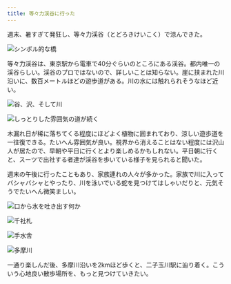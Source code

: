 ```yaml
---
title: 等々力渓谷に行った
---
```

週末、暑すぎて発狂し、等々力渓谷（とどろきけいこく）で涼んできた。

![](https://lh3.googleusercontent.com/docs/ADP-6oEU9HCHlvX-HZ81odA5YTwA6Ag0mlYsq71rWq3ljtD2FPvrtA1dyKU11KiPLtJoYzNyzODQ3YZ9ayqjBCBb_4ptqfM4qYVkKImVT9w9HL5vX87PgPMTCueWuZH5nRDuqgMY7dY8elnlpXMFLeNvEZVC7PTZBgFdMCmvJjX-7DObW-HPnjobYhdxfzMfgk02inF4CP4E17UHAjvYYozOO7o8Zdltq6auSu09SXc6-K_HQrVbdJlBgdrUvkiyj_utgB7vy6onnCaEWDD9hNFs8PotPSMoO-qPm_krXMKg53vbFMKbWxIKKv9Nm20i8ABjZmszzlsT0jEAW1VYDfAgC_wIgNe_-UzL9BY1wa0JAjLNHqJJr4hWeg9l7Fny_HpwURFvh_fMpXLDpQNfr1m2pEMzcwbLH6QjzdM5L5fRVXPbOxCHT84PUr7WDygTqyQV6Cz9h4eGmoSVYPxUAlJpC7pYrHvih4az7AlLIc70euNonK8LEBBWyZjsFYlWE6WZi186sFhYafpQ_8hnLZd7F3w8P0-tdOm-ysdg5l_Xq7Adohb4PYouN4yUWQZ8UvYaM7c7p54Zsnxu1j8ZH2IlEIxHe5BFD50x0UMD5H8ak8mzhelhYHrguFpjk897QJGzmGd0nFhmHfixorbyjtzE9xxURgIc8KIcCzOAKMExV6xSd2V8iFrv-oufIRT6V8CMHRKvlp7FQYjnVZBxnVQunl06Pxyrk4flpkkXBdtTUOS8wl4IqweVxmkL4FoRoFP1eu3skbK1srPVBN0mzQSHzQGxSepaCTWewJ7e3WyCqYyLjzG4nO24kP-BL8ljuTJ4tZ2k2NLnrxKRxqGWOkZFld0BGMnvQpj515sd4NXOj3GpdOLHPbvaVNTW1EGsgQO_eYkjBTMR_FoVPQz8V0m9_FpH32MSbwY5O7NrUBijERdqJABBMdaHFKsNwnV17tf7M8JUWGFddjwJa1LrMEPv1YvAxGSz0nSJ7A_aUyIewPNDv9i4ZTy-X-Y81ZISJr1Cs1LLt7yWq0Gf8xAyfRObiEn35VgJJ4KQGPP4taWTYG8o4QnEkEb_3LlHoZarlM6fSS0MbEP_j5CArsVGvqZSd07AuHG_6OaZi5DJdZ00PW11AzKdnmsQk_5uYFfExdiILSJ7ovLUHCtO8l-X88hDdEyLpG9r9NXqP4SQRROpT2_Q4hMcjrexg0cvhxmlKc9deM9Gr6iXOsTZnp52a7qkpwtfVRcGazHz_T6n_4jK5NxvHlhSfA "シンボル的な橋")

等々力渓谷は、東京駅から電車で40分ぐらいのところにある渓谷。都内唯一の渓谷らしい。渓谷のプロではないので、詳しいことは知らない。崖に挟まれた川沿いに、数百メートルほどの遊歩道がある。川の水には触れられそうなほど近い。

![](https://lh3.googleusercontent.com/docs/ADP-6oHIh5RDlQ_AQ0PNs2492wAo0lIXhgb4b86LJRdrk03h_brGT2QYSbk_xNhNd-09S_OHk0AGYSvXDWZfdoqM_NZEmTViWQdFJy_Ee_46FFNkWsDjbJ1eVcuqjKXKNsRUpQGQ8g8TbeGTjSkBuA9Bw6Opy4TPfNux3_sjNLAx9jtowxSQxr47mhdcj0s4Jf1q6x5M4VuxeCSr94dC2-d_5yPhBN6DE7BJJragjJafqt3xk4W67CCH7PCm7riJ-UUuX8VkjoPXytDwy932M9CPYgHOBoN6z8gre7VV28lYoOuOJB8BIlB8U5L4zoDfwlzxmqTlT1S6dy3zY8cNf3aR9JnpyoWHMBU9GkfamXbkcbnJZNCeJjG3rC0vrFISbbSrHv-N6u-MJcNb5dng_Ydkkk4jgJUcOorJcmkBxc9bRHWFkYr0fTfrj9mXLaYAFWix0qDLzJlviejemo3P93VKFq4aImq3O2qi82RhBBHIiCdvQpbfr5PaJ8Ko4Z70Ij2DBa5aFSlBtgUTMQQY4X1JKQlHhynnJ14b0DPDYMCMCOySPlwP6o9puMHJOkL1Y7DD60yHMGTC3dAzYoKlJjRFOWTRBZy5YAgto7_gYt90500p0EUx00XbgjjxyRH-PUxkpIQ_npFYdcah7Kj99o_d_yWsVAKBC4TDeGshs9o2oYymk_mh4ltLFsxHRwVY9lypHWzZ87Y7gcZxLX6ueD7CRsh1whHV34WErY7R65Ik3QUmGfQY1Bb4pGnXaD684DxBPeFRdOIg6QeeLqcOlnEZL_dfTdUV8De7jKjmUUL41Vu5Ze6fOS74drTqDXFueQDLqR-yA4-KHdypC-Vjzr_xK3vNafp7lcS-NQQ0HBR7RAYGrojMg9V2y8MChOa67JRxc80OapKnMhahPsPevFjruPaMGqGNpuKmeyeQDASSU7NbV55nSAYI87FoZS_0PjtB7eaTNyABMqOwaI6G7zIPI9o1Dfn-22FqsTPa0wH2Gl3eN1K8EEqTu3PtVT_E8KsrSnkd3g_8S0eNX87x8qBXjfRmNRYqTi29fNL3yj1L6ygv6O1i6xs0d9waASd0P-NVFjrcyASxFIIZ_IeHWmG4ilFxmBKRikzjZCXoq0hMWIs4MxGITdyMnu6YvPmtPHald-qVBgDjzh2kU3thQFTb5IlVKFdPwMS8PBrWhPDY_N5P_futzQVAoJwCuqT2Bsgfz11pFpCRVsUn0Sl6ZRl859EorRabpr5nwQMBuwnjZgqQMz1chA "谷、沢、そして川")

![](https://lh3.googleusercontent.com/docs/ADP-6oG9GlZmq_S3bDq6Mc2bjaBWNy0rbNhOOCODG86xS0DT0KC_AhaeIq3kV9wocLmlFsC427CIL5k187EdssESFL0L0oefhKngielTD_npB1mreLT1kqqtSJQmU2VumsjIJCz7E4Orwi_vcxprPvYUrL1QCfsw9I_WG6RoMyNvz3F5p7JgUiFm-fqzZ342l3kaxD90LZOh4HLHbk-2JaUcvFwEm-cKQ1CCgzmW03Vcw5-QgWr-RKg5HCQisFR7prAJQh3ExaG2ukLLlq5JWrXwHKkJWYA3hvw9BUDDcIfi2F3osnybaja9G-h0CMMA4IYpRazrT8QAo6zVUYiwVU1cDIvX_apMmAaQ8mN5YxRwPUKcFkhQMWamOO7pFJglsiargGFwuQtrrE4kBArBgn3a6K2IdDUqoSHmecdRiD5DK4B6TqFTAljvsllvErB6_259FTAhOwGy9w8X1xXPJRxOalX4oiLjwu2MLOAB_sZAjiWSMn2k7fmGyVu5lG6BTTE4UAptuNBkElswenbiHkaNnma6gJi5PeYzQBNpg6r42XYpf_7pxL-J5APsiG2j6K7-qeXjxqR75rfIcHotOrkjEILkmptYmKuoA_d1dmBS4jW0XAMS5ndxXLhqq9eTY15Ui_JXr44g7gXPLX0a96q4cr0OduGbFKEq_kx8HpN5aRdiRuQgwf_TELD11o9c-LVyAyQjajLEU09gajTpaQOlcXREmT8tn1gm8R56OIbt9LoYJ5PD9V8H6rcqY_qbq5ALqp8d35RkUcr57GAOSjRSX0ss8vJpa_KC0343Fdfl9btkpWcpKr8UiKX0JYXVDEE1wbNL9Mc5JRxPE0ovFRlb0XB0g_aTAx-I1qEHkxLpQqxUO3_8CRpQyOnywSmYGo7FNto0nPCnoXdSBJdxHn1Hw5wO9QrNvtwkBgGihGvjaxRuISw1KQCQz_PEIlD04FYvJVhl2hO-gBo4NzRxeRmiWjXK4LsEGIv9T3CE2Erft-8FfTGffbHGgcZ86jkZ7xPq-12CaFOuVbbLmTrvlsApQXDWghn456crb-ms8tCdkCGI3s3T_vlyA26amROR3ey5lAU-k2B4jKI-uqYi6ZSdA-9t_jDk9i1E1-wiqQihE3EGbBtjjMEdous2WnZCd_QcKY6TkF96oTA0cToen3qZw0LDmNFvTaiA8sV0I2OiH8pXHwwIYa9459fgBBA9JClsYQW-b4E0gaECfkDgAv8EofatE9mtEgCuRwNZesQN5TvQzLJmyQ "しっとりした雰囲気の道が続く")

木漏れ日が稀に落ちてくる程度にほどよく植物に囲まれており、涼しい遊歩道を一往復できる。たいへん雰囲気が良い。視界から消えることはない程度には沢山人が居たので、早朝や平日に行くとより楽しめるかもしれない。平日朝に行くと、スーツで出社する者達が渓谷を歩いている様子を見られると聞いた。

週末の午後に行ったこともあり、家族連れの人々が多かった。家族で川に入ってバシャバシャとやったり、川を泳いでいる蛇を見つけてはしゃいだりと、元気そうでたいへん微笑ましい。

![](https://lh3.googleusercontent.com/docs/ADP-6oHXTVQI-P6yfzd1GItKOn5db2XGlJo1NhwsOVrW0OImXdJ-a-RMb3j91uxx-DQUU4yiCs8vb0vPquF_X9CbjCPevRrp3IJNSI06B-N9FGFKWNcVEZ3Qwtne5_PTmi9Qp4N4rGzsqdP23ntbMwD8rFE5oIprNYau7jskhHtberpbBTKYI8h6iU_3gPeGUPVGY9PCmqGLIfbVccDwFndLM7tym3HTDNkIUyA5AT_3wm_Fgqj9tdXhgu9mBowVlZRjejGu37tn8ElTHv7MidcxPE2MdKx9yZo4skaWuW3OLPSVNAaLc4ZqzGKdRFXi54jtoD3vrad66dc6ReiqF0WVc3JgJBJ0On7M9veLuSAfMoOpRKmixKuNQBTFnWSJmEfgWEkQK4PdSkFPYzLoXw_155a5jndSb0SJqcBCHvOMP4fqDiVnLYr3SVUrRiYMMkChOyI9bh7t3n70qkyJfVI5f0cegRTIcaVGQ5QXvl9BHEwK1VncjgLZura1_rsKtaz90HuTldbbAjQ6MLy7-dXzNkySF1HI0FVgC9B9phXrwxEam92lSJQsOhN-MH-v2uMaCETTeBH829a9GMha7y3AlPbBwVf6nXjfiYibZfeMVrV-5m8p3z7SygAGUV_D5h8LJgx6wPRNUQiQwXB-_z4iOJzNj_YIrgZJcnWcqtIcMnRYcvRi4s-5AADvcrbbgDPZ-AplqxhMZ-kZdFej2_2OjUfQHyQ_ItP0lZuZBkXakvcNYICzi7OA3BBpIYaIxE8JoHkbwnctsajZllK7WiLisUA72i4gAFWJ7uQAT0VzjcO_HyyRhjexTqbkpZF6kJ8NAXasJnDJvzsqwqbJc3QZc9NpSVIKC85USrDyVVp8x79fqDlEca6vX0zpnj4nJolp2DNkuZFY__WS9qVcAo4gfnHxQOJSIQUyEEUbm2pTTJwqRmQFThJKzs4At8Fg1njIMYSIncNbNHGD5TCJ7AK8b9z6PhzE9OxpVCodi3Vu_Dd282ZSr1ZEob6nllEhBNBfkCmbkbSMMl4qW1tzXApxgTbZkvdQLZkV9hcpCd15QaSZykdl2sv4ZVd5teqKmyJsDtu7fTvvarGF-7sM3wTr8lcmKAnDcy28ySw-9dy8RTIRJZKbYfrQy2IssLfvFBDF_qViyXnjxozV5O2ihwUuhk8QWblqbzsHn5oeWXQElmPE14IpvYSiYDAdI3A5lQYU254iuDtriyLoSO2VM1gQNt1N9YWpTBXld5hGVJmF3VPjo_PSHQ "口から水を吐き出す何か")

![](https://lh3.googleusercontent.com/docs/ADP-6oGoFwDPF5snzcPw-MoIg-gSrEXQmD3B5G_fByiZv1Da_mTdVI6Oac-UrCaGLyOU4Pn9Vbl3Sjl3XQedeGHHDia1uMxXKJMOMahUwHJF7MHvq3d91ekOvt5dJg8j9DFOKNhteM60QdE8ShGUxurRO8n2CK6ee9v8C4OKbN3zxOkUP2nRyZ1EjoyVGEzhPSsssqUV6IAe1_lqbAXq9VTf7NO81zpSOP2wy_69pVckFjkB7BI0N1pL_pBp_PAYxMDNa26vxyr8koeTRueAT4anB9Hn5wIMGIrodH9ZwW6d1juJhGCzKZmiNEehMpu7spdLSFJgWaSjnTyg6LbEEnChPFcG7ZSU5yhInNwkFl66swQNA80QhxxU4v7KbHuTmvJUr4mZVC-CSal8uMGw5iVAWvOZLLZfhMG5zdbB7EULPTqmzMlmoerypZcgFGalKjHAo1aOgWiI93tisiU5ZQbcsDvSltgDEo3ERAzqGdZyz2LWpmWSrRNL88pAQa0_i4UHPf4sMtJvRoLPTYvNmVOnEUtdTTkwYSirBZFinP2URo7gSaR3hCa-egs_3yjIxpZB4l5iA1NHhsFjj7fljPJlfGg37tvvNvvPkPpz3CosiaPtBIL4NMlkQqqlkwTB2UMGQDoOrPiXRvDSs9ecPlbC4-lV0nT5cVdKNWsxDS9HCs0xJUdV1bfN-arXUkHTlIrkrDtP0g2Gl9Lm2RVY9E1gDlYnRu4xwu7Um_5r6i2_veeP52nkw_uDDXESL-1PmXx40M1QJGnT6uOpb1Eqhej0QwUT6Mqhmce4pgvHqBzyr_N2U2RxLy8xp3wI1x6wolS7mm_YVnqwAvrwN-uP19GtOwHv556s1eMw9LZnRMQWjFvuR-Axu4XfGEwP-8GfoYkyrSNkOuzbygnOrwwBYqR6Zxrf4e-vBDJLjnYXWVhFMKaRT68YttttOJzo922lRT5GfwUzFABQYjLpF0QoXTFgc9N5jmL04qT0AQ-Uqgy3Ni6rOttQfghD1c628H_Y2BAiAkzYzbJQGcx9bT0b7sVWw-V-JIsGU5EyxCnCx-k0CSQAd1lEclXyikpW0X4F34tGLbexVkBZX8D0TvumhhzHF9P-YGcKEcO9OcJa1gyCHBRA7zM-wObSgNyLOUatCIILm-TOukWu6pSbHJjaUEEkDUdDJfUf3n4AuLEcM7273-V72Splb5qDpID1zsqm-8kXpsJeRF1UQ_CQ4gbod9o9JamrqgYinLLRGE2cC67n6daGRz0F7g "千社札")

![](https://lh3.googleusercontent.com/docs/ADP-6oFFwUXCu0Q5BwmzhWQPuCqmv0wuQCo8ZuOydC06CKfLVXOXpHL5hmzbgXF3A4gjtuUyS6qwyt_xzRN2_e4vQs90rVPtzhnbvB81NShfcVuMhLrLMULoiO0W1uOkmFtuMJiqMU6c05Meic5NfOvX6AJMWZlfAZ4_2RU03I3qZc14ZhIaCdUNt1eik-Ym6Ib4JvSItuIhvWPTmRWFCm8XdExj39GJA9GEOuw6kOJ-inYUWnocSZQt4YvdO35rR9epoxQU6eN4Tetkl1qhm9cIW5Rb2hnMtheuXBnb3aVGdVrnhpEF4gdaaXynyrFZrywiXrnxHoF8i2TIAz9zCG6n8ZIXU7NR2hcAMW4kx0m9lFraGNUVc3u0an8s9YdGpy5PJKhNbrzY8rbXi0_9TCTaE34q4aIaJN1dGI_cag-1LzdmzwaN8UfRyAPqD_A4dNpPDfOFZhWNzX-rEhNJFZ8gpaoZ2rN2bJsTQJW553mvTjrrInmPqRZDkKAMqQl_M4SNa-wvaRs6vUUBxhOBghxydG1GwHMPQmMm0J5aqcmZVIxlDmDBLlMXU1jetcdgmYE6QFgFNCEZ2_-DcEcScZFqrfd5mzmBr27KTcrEePoyMP6AhhZb2-2pfjFT-Rb2peTgh16mqTtFsYa79VkZdxBN7gDh-C4Xf86_laj5tsSd9Jfu_1vEa04ffl3RMX_0J--Z3kSR6ZXzogMwRuksV_r9XBU5U7UC-mftHzZb3jJ38JykyJHValZUrRTg3ebcpsO76wjma1nX0YVsjLmUt00bGW_5dQJdteEzfp-Fsv-NPJRuOPo921ByaCIocOk-_4ggDzOPkxo3IhJTn4PErlC63_up_WxspzHgk1GWuJ5yoFr1PIjl0gik4IpXAENYO_aAn6TkJpVco8kx1XiD2NuFUkUkj_1cIc6YstUStgPgTqgMNs0x-RIVPhmdVBNAyaNlnXqyXZuWp4KmCfVrlVQ9WxEg083Ps8sGXvnQaSVtVpnCSJ-kkTLxNBRFRr0_TIz8jSN2D9Znwn81bO5goxjQ4yA9bfpS30tDdeg38EUvUL_P6HSTOXY-Be003p-izn9m6cKB-6eB0TNH6ksfKjidgJ6x0ZKqGm_Eagp255u3V9iVL_ZIpI5FTTwEosn7BzXzHrB6OHUj3hA9Edtap_a0OXiVPC9PTzohrj20G2GeHbQUpjx1j6NDQrn55M2fchEe0TIRC0ClV-z3bHk2q30Zvu5eP1Y_ap1gxhACzLmqr1INcPWZ7Q "手水舎")

![](https://lh3.googleusercontent.com/docs/ADP-6oF8-MaOCFVpRQPkg3a2fC5HBPXzR9zJa4hh5IlAHtMS6634_AXZixTP5eeQ1ZPKcOGlcedvnCcokxObzTTG3xb1UMeKbE0_sYnauyj3wTFiq6gIPDnWtdM--ieiC0YqgFGx1BFA0Nt3v6QNNcMI9f7Hu84ow0PRkiHSboDZEd1IGWZL1_nKYy9jKheXwPUiXdZXJKAH4DXzMq8JbeuFmVVSr4sCBRnHA2csZyDmwRgDoyyIfUiIlLipeA-DrrUrbsjunFFaNyUQ52WeyFWoj2ZwwNm0MU6faaXJa0McoBYlYbo1Euzy6kVKterYz5kHjjl_Ofnko2F3PRcyzoJcRGPMQXDrjbXbPN0u0TKD2D-d0nyYQbawYJTZqBOYN6nFNJcQacl8Y5myzlUr6Pyf2uvWG8WC763E4DEBVdCEyHszFov1GYPAz3NmonDCmKaSzPmN8Oy5fEaxzOhMekzWoOTH2jfxffUHRLOPpzm2S1UB62uQtvHksvwufwE7XA_BCnKFV30yRP70NBtDU1l5iJSn_eBwQECAbDrgRJhMA8F-fG82LlXDPSYhLL5q6cM59ApJctjxV-NrVX6n1rZsdRhrJcVDouaE3ROP6lQ1yW0NfLI3MjNQwRBbdA7xCw-EiXYjEJXdyOgIGsIW6chXT9cydAdD5qXFfzCp9tGKufQi-GMiSqufRaQOCvy_DA9XsQkEtA8kNwCaYwDwUi8vPQeRNrRn8m5TEemVUlihwfNQq26N1Xw9EJhh6szTwda_Iw5xj8g6Mhxs369efHFz0FYFAoKhulod4V8oB0FKlToDFcJsC0bqoHIT7Y6JSLqF4aZ7lTCcYm1I5yocLl2nULom-RssJCgwsCg0HBSl3JibTn0gmrcGlzXZ4fLud-TQJ_H2ZEKsOGC1cZ3a6NcI93ZGI1hXe9StTWBkcIceVtbZTTkidf1zuu2ovHX0AvTcmveEzB6RL5C1geXNGWnBU7qEQOEYgJn5mTFBY1aTx-1zv-uhTkQUicn9T68mAaar6Fefjbtm_yeSYw5vI3RNrmSJH9gmnBAubLnYqokgz76n0cCoLVLRjVZdEp3DnQ7Bp5gcbDOUgLogRveFfktZ4ARPag9yhD2bHIV1ZbLd9H9rGe5RhRkMwdr5nW8ZHXYhAj1mK5Q8JXC3InwItYH0uXdZdgimaPssJkz4Q8u5KJlVZpIKAEapEi6Bp8U3xhZVP_9Avk1F65uD8hhJry0Aio4_9g5RRZoGbrfNHGXYvEutgzhLzA "多摩川")

一通り楽しんだ後、多摩川沿いを2kmほど歩くと、二子玉川駅に辿り着く。こういう心地良い散歩場所を、もっと見つけていきたい。
